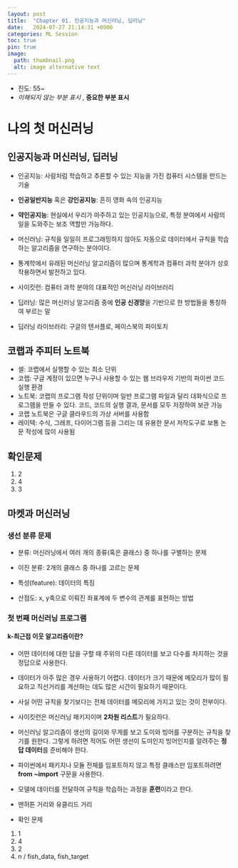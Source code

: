 ```yaml
---
layout: post
title:  "Chapter 01. 인공지능과 머신러닝, 딥러닝"
date:   2024-07-27 21:14:31 +0900
categories: ML Session
toc: true
pin: true
image:
  path: thumbnail.png
  alt: image alternative text
---
```


* 진도: 55~
* *이해되지 않는 부분 표시* , **중요한 부분 표시**

# 나의 첫 머신러닝

## 인공지능과 머신러닝, 딥러닝

* 인공지능: 사람처럼 학습하고 추론할 수 있는 지능을 가진 컴퓨터 시스템을 만드는 기술
* **인공일반지능** 혹은 **강인공지능**: 흔히 영화 속의 인공지능
* **약인공지능**: 현실에서 우리가 마주하고 있는 인공지능으로, 특정 분여에서 사람의 일을 도와주는 보조 역할만 가능하다.

* 머신러닝: 규칙을 일일히 프로그래밍하지 않아도 자동으로 데이터에서 규칙을 학습하는 알고리즘을 연구하는 분야이다.
* 통계학에서 유래된 머신러닝 알고리즘이 많으며 통계학과 컴퓨터 과학 분야가 상호 작용하면서 발전하고 있다.
* 사이킷런: 컴퓨터 과학 분야의 대표적인 머신러닝 라이브러리

* 딥러닝: 많은 머신러닝 알고리즘 중에 **인공 신경망**을 기반으로 한 방법들을 통칭하여 부르는 말
* 딥러닝 라이브러리: 구글의 텐서플로, 페이스북의 파이토치

## 코랩과 주피터 노트북
* 셀: 코랩에서 실행할 수 있는 최소 단위
* 코랩: 구글 계정이 있으면 누구나 사용할 수 있는 웹 브라우저 기반의 파이썬 코드 실행 환경
* 노트북: 코랩의 프로그램 작성 단위이며 일반 프로그램 파일과 달리 대화식으로 프로그램을 만들 수 있다. 코드, 코드의 실행 결과, 문서를 모두 저장하여 보관 가능
* 코랩 노트북은 구글 클라우드의 가상 서버를 사용함
* 레이텍: 수식, 그래프, 다이어그램 등을 그리는 데 유용한 문서 저작도구로 보통 논문 작성에 많이 사용됨

## 확인문제
1. 2
2. 4
3. 3

## 마켓과 머신러닝

### 생선 분류 문제
* 분류: 머신러닝에서 여러 개의 종류(혹은 클래스) 중 하나를 구별하는 문제
* 이진 분류: 2개의 클래스 중 하나를 고르는 문제
* 특성(feature): 데이터의 특징

* 산점도: x, y축으로 이뤄진 좌표계에 두 변수의 관계를 표현하는 방법

### 첫 번째 머신러닝 프로그램

#### k-최근접 이웃 알고리즘이란?
* 어떤 데이터에 대한 답을 구할 때 주위의 다른 데이터를 보고 다수를 차지하는 것을 정답으로 사용한다.
* 데이터가 아주 많은 경우 사용하기 어렵다. 데이터가 크기 때문에 메모리가 많이 필요하고 직선거리를 계산하는 데도 많은 시간이 필요하기 때문이다.
* 사실 어떤 규칙을 찾기보다는 전체 데이터를 메모리에 가지고 있는 것이 전부이다.

* 사이킷런은 머신러닝 패키지이며 **2차원 리스트**가 필요하다.
* 머신러닝 알고리즘이 생선의 길이와 무게를 보고 도미와 빙어를 구분하는 규칙을 찾기를 원한다. 그렇게 하려면 적어도 어떤 생선이 도미인지 빙어인지를 알려주는 **정답 데이터**를 준비해야 한다.

* 파이썬에서 패키지나 모듈 전체를 임포트하지 않고 특정 클래스만 임포트하려면 **from ~import** 구문을 사용한다.
* 모델에 데이터를 전달하여 규칙을 학습하는 과정을 **훈련**이라고 한다.

* 맨허튼 거리와 유클리드 거리

* 확인 문제
1. 1
2. 4
3. 2
4. n / fish_data, fish_target